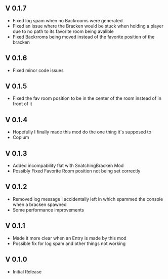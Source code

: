 ## V 0.1.7
- Fixed log spam when no Backrooms were generated
- Fixed an issue where the Bracken would be stuck when holding a player due to no path to its favorite room being avalible
- Fixed Backrroms being moved instead of the favorite position of the bracken

## V 0.1.6
- Fixed minor code issues

## V 0.1.5
- Fixed the fav room position to be in the center of the room instead of in front of it

## V 0.1.4
- Hopefully I finally made this mod do the one thing it's supposed to
- Copium

## V 0.1.3
- Added incompability flat with SnatchingBracken Mod
- Possibly Fixed Favorite Room position not being set correctly

## V 0.1.2
- Removed log message I accidentally left in which spammed the console when a bracken spawned
- Some performance improvements

## V 0.1.1
- Made it more clear when an Entry is made by this mod
- Possible fix for log spam and other things not working

## V 0.1.0
- Initial Release